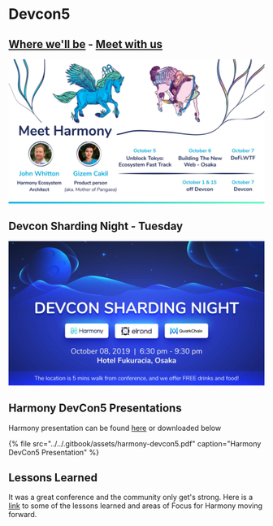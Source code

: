 # Devcon5

## [Where we'll be](https://calendar.google.com/calendar/embed?src=simple-rules.com_4s0kf0opp89didjj8tphqnce7s%40group.calendar.google.com&ctz=Asia%2FTokyo) - [Meet with us](https://calendly.com/harmonyprotocol)

![Harmony at Devcon5](../../.gitbook/assets/devcon5-1.jpg)

## Devcon Sharding Night - Tuesday

![Harmony at Sharding NIght](../../.gitbook/assets/devcon-sharding-night.jpg)

## Harmony DevCon5 Presentations

Harmony presentation can be found [here](https://docs.google.com/presentation/d/1vsDwKdTSXlpcNleqET5iC1J90lFkD3XbtIpzurpJpdM/edit?usp=sharing) or downloaded below

{% file src="../../.gitbook/assets/harmony-devcon5.pdf" caption="Harmony DevCon5 Presentation" %}

## Lessons Learned

It was a great conference and the community only get's strong. Here is a [link](https://github.com/harmony-one/docs-home/tree/d9834d37a9e2bf07b57c636ba395b619a86ba0c5/presentation/d/1y4bMxWWn81Ioih1321sCD6kkYG5Ri_bBGJawingDtoM/edit?usp=sharing/README.md) to some of the lessons learned and areas of Focus for Harmony moving forward.

